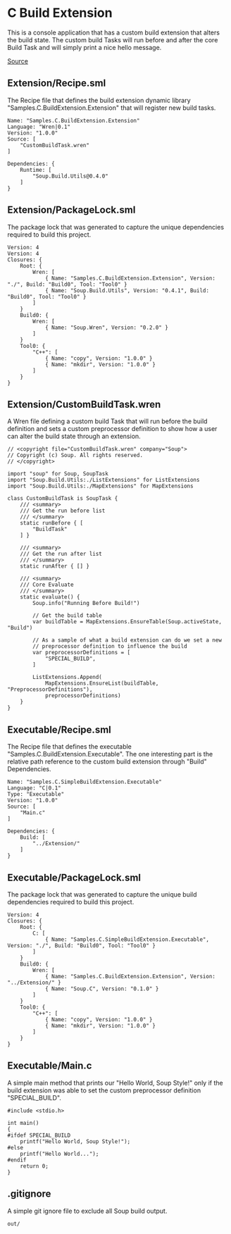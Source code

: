 # C Build Extension
This is a console application that has a custom build extension that alters the build state. The custom build Tasks will run before and after the core Build Task and will simply print a nice hello message.

[Source](https://github.com/SoupBuild/Soup/tree/main/Samples/C/BuildExtension)

## Extension/Recipe.sml
The Recipe file that defines the build extension dynamic library "Samples.C.BuildExtension.Extension" that will register new build tasks.
```
Name: "Samples.C.BuildExtension.Extension"
Language: "Wren|0.1"
Version: "1.0.0"
Source: [
    "CustomBuildTask.wren"
]

Dependencies: {
    Runtime: [
        "Soup.Build.Utils@0.4.0"
    ]
}
```

## Extension/PackageLock.sml
The package lock that was generated to capture the unique dependencies required to build this project.
```
Version: 4
Version: 4
Closures: {
    Root: {
        Wren: [
            { Name: "Samples.C.BuildExtension.Extension", Version: "./", Build: "Build0", Tool: "Tool0" }
            { Name: "Soup.Build.Utils", Version: "0.4.1", Build: "Build0", Tool: "Tool0" }
        ]
    }
    Build0: {
        Wren: [
            { Name: "Soup.Wren", Version: "0.2.0" }
        ]
    }
    Tool0: {
        "C++": [
            { Name: "copy", Version: "1.0.0" }
            { Name: "mkdir", Version: "1.0.0" }
        ]
    }
}
```

## Extension/CustomBuildTask.wren
A Wren file defining a custom build Task that will run before the build definition and sets a custom preprocessor definition to show how a user can alter the build state through an extension.
```
// <copyright file="CustomBuildTask.wren" company="Soup">
// Copyright (c) Soup. All rights reserved.
// </copyright>

import "soup" for Soup, SoupTask
import "Soup.Build.Utils:./ListExtensions" for ListExtensions
import "Soup.Build.Utils:./MapExtensions" for MapExtensions

class CustomBuildTask is SoupTask {
    /// <summary>
    /// Get the run before list
    /// </summary>
    static runBefore { [
        "BuildTask"
    ] }

    /// <summary>
    /// Get the run after list
    /// </summary>
    static runAfter { [] }

    /// <summary>
    /// Core Evaluate
    /// </summary>
    static evaluate() {
        Soup.info("Running Before Build!")

        // Get the build table
        var buildTable = MapExtensions.EnsureTable(Soup.activeState, "Build")

        // As a sample of what a build extension can do we set a new
        // preprocessor definition to influence the build
        var preprocessorDefinitions = [
            "SPECIAL_BUILD",
        ]
        
        ListExtensions.Append(
            MapExtensions.EnsureList(buildTable, "PreprocessorDefinitions"),
            preprocessorDefinitions)
    }
}
```

## Executable/Recipe.sml
The Recipe file that defines the executable "Samples.C.BuildExtension.Executable". The one interesting part is the relative path reference to the custom build extension through "Build" Dependencies.
```
Name: "Samples.C.SimpleBuildExtension.Executable"
Language: "C|0.1"
Type: "Executable"
Version: "1.0.0"
Source: [
    "Main.c"
]

Dependencies: {
    Build: [
        "../Extension/"
    ]
}
```

## Executable/PackageLock.sml
The package lock that was generated to capture the unique build dependencies required to build this project.
```
Version: 4
Closures: {
    Root: {
        C: [
            { Name: "Samples.C.SimpleBuildExtension.Executable", Version: "./", Build: "Build0", Tool: "Tool0" }
        ]
    }
    Build0: {
        Wren: [
            { Name: "Samples.C.BuildExtension.Extension", Version: "../Extension/" }
            { Name: "Soup.C", Version: "0.1.0" }
        ]
    }
    Tool0: {
        "C++": [
            { Name: "copy", Version: "1.0.0" }
            { Name: "mkdir", Version: "1.0.0" }
        ]
    }
}
```

## Executable/Main.c
A simple main method that prints our "Hello World, Soup Style!" only if the build extension was able to set the custom preprocessor definition "SPECIAL_BUILD".
```
#include <stdio.h>

int main()
{
#ifdef SPECIAL_BUILD
    printf("Hello World, Soup Style!");
#else
    printf("Hello World...");
#endif
    return 0;
}
```

## .gitignore
A simple git ignore file to exclude all Soup build output.
```
out/
```

